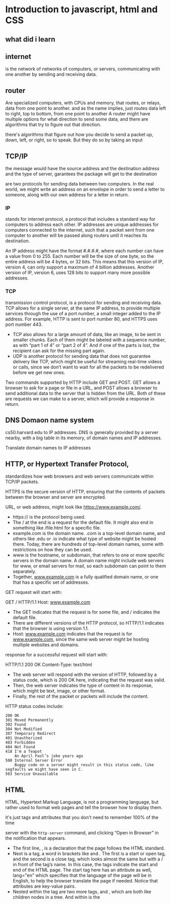 # Introduction to javascript, html and CSS
## what did i learn

## internet 
is the network of networks of computers, or servers, communicating with one another by sending and receiving data. 

## router
Are specialized computers, with CPUs and memory, that routes, or relays, data from one point to another. 
and as the name implies, just routes data left to right, top to bottom, from one point to another
A router might have multiple options for what direction to send some data, and there are algorithms that try to figure out that direction.

there's algorithms that figure out how you decide to send a packet up, down, left, or right, so to speak. But they do so by taking an input

## TCP/IP
the message would have the source address and the destination address and the type of server, garantees the package will get to the destination

are two protocols for sending data between two computers. In the real world, we might write an address on an envelope in order to send a letter to someone, along with our own address for a letter in return.
 
### IP
stands for internet protocol, a protocol that includes a standard way for computers to address each other. IP addresses are unique addresses for computers connected to the internet, such that a packet sent from one computer to another will be passed along routers until it reaches its destination.

An IP address might have the format #.#.#.#, where each number can have a value from 0 to 255. Each number will be the size of one byte, so the entire address will be 4 bytes, or 32 bits. This means that this version of IP, version 4, can only support a maximum of 4 billion addresses. Another version of IP, version 6, uses 128 bits to support many more possible addresses.

### TCP

transmission control protocol, is a protocol for sending and receiving data. TCP allows for a single server, at the same IP address, to provide multiple services through the use of a port number, a small integer added to the IP address. For example, HTTP is sent to port number 80, and HTTPS uses port number 443.

- TCP also allows for a large amount of data, like an image, to be sent in smaller chunks. Each of them might be labeled with a sequence number, as with “part 1 of 4” or “part 2 of 4”. And if one of the parts is lost, the recipient can ask for the missing part again.
- UDP is another protocol for sending data that does not guarantee delivery like TCP, which might be useful for streaming real-time videos or calls, since we don’t want to wait for all the packets to be redelivered before we get new ones.


Two commands supported by HTTP include GET and POST. GET allows a browser to ask for a page or file in a URL, and POST allows a browser to send additional data to the server that is hidden from the URL. Both of these are requests we can make to a server, which will provide a response in return.

## DNS Domaon name system

cs50.harvard.edu to IP addresses. DNS is generally provided by a server nearby, with a big table in its memory, of domain names and IP addresses.

Translate domain names to IP addresses

## HTTP, or Hypertext Transfer Protocol, 
standardizes how web browsers and web servers communicate within TCP/IP packets.

   HTTPS is the secure version of HTTP, ensuring that the contents of packets between the browser and server are encrypted.
   
   
 URL, or web address, might look like https://www.example.com/.

 - https:// is the protocol being used.
 - The / at the end is a request for the default file. It might also end in something like /file.html for a specific file.
 - example.com is the domain name. .com is a top-level domain name, and others like .edu or .io indicate what type of website might be hosted there. Today, there are hundreds of top-level domain names, some with restrictions on how they can be used.
 - www is the hostname, or subdomain, that refers to one or more specific servers in the domain name. A domain name might include web servers for www, or email servers for mail, so each subdomain can point to them separately.
 - Together, www.example.com is a fully qualified domain name, or one that has a specific set of addresses.


GET request will start with:

GET / HTTP/1.1
Host: www.example.com

- The GET indicates that the request is for some file, and / indicates the default file.
- There are different versions of the HTTP protocol, so HTTP/1.1 indicates that the browser is using version 1.1.
- Host: www.example.com indicates that the request is for www.example.com, since the same web server might be hosting multiple websites and domains.

response for a successful request will start with:

HTTP/1.1 200 OK
Content-Type: text/html


- The web server will respond with the version of HTTP, followed by a status code, which is 200 OK here, indicating that the request was valid.
- Then, the web server indicates the type of content in its response, which might be text, image, or other format.
- Finally, the rest of the packet or packets will include the content.


HTTP status codes include:

    200 OK
    301 Moved Permanently
    302 Found
    304 Not Modified
    307 Temporary Redirect
    401 Unauthorized
    403 Forbidden
    404 Not Found
    418 I'm a Teapot
        An April Fool’s joke years ago
    500 Internal Server Error
        Buggy code on a server might result in this status code, like segfaults we might have seen in C.
    503 Service Unavailable

## HTML

HTML, Hypertext Markup Language, is not a programming language, but rather used to format web pages and tell the browser how to display them.

it's just tags and attributes that you don't need to remember 100% of the time

server with the <code>http-server</code> command, and clicking “Open in Browser” in the notification that appears.

- The first line, <!DOCTYPE html>, is a declaration that the page follows the HTML standard.
- Next is a tag, a word in brackets like <html> and </html>. The first is a start or open tag, and the second is a close tag, which looks almost the same but with a / in front of the tag’s name. In this case, the tags indicate the start and end of the HTML page. The start tag here has an attribute as well, lang="en" which specifies that the language of the page will be in English, to help the browser translate the page if needed. Notice that attributes are key-value pairs.
- Nested within the <html> tag are two more tags, <head> and <body>, which are both like children nodes in a tree. And within <head> is the <title> tag, the contents of which we see in a tab or window’s title in a browser. Within <body> is the contents of the page itself, a text node, which we’ll see in the main view of a browser as well.

 Element: start tag and end tag and everything in between
 
 Pure text in HTMl is called text node
 
 ![image](https://user-images.githubusercontent.com/31789624/201429134-fdd1ee23-3dea-4340-be50-58b5e4665cf0.png
 
### List
 ```
 <!DOCTYPE html>

<html lang="en">
    <head>
        <title>list</title>
    </head>
    <body>
        <ul>
            <li>foo</li>
            <li>bar</li>
            <li>baz</li>
        </ul>
    </body>
</html>
```
### Table
 ```
         <table>
            <thead>
                <tr>
                    <th>Name</th>
                    <th>Number</th>
                </tr>
            </thead>
            <tbody>
                <tr>
                    <td>Carter</td>
                    <td>+1-617-495-1000</td>
                </tr>
                <tr>
                    <td>David</td>
                    <td>+1-949-468-2750</td>
                </tr>
            </tbody>
        </table>
```
 
### Image
 ```
      <img alt="Harvard University" src="harvard.jpg">
 ```
### Video
 ```
 <video autoplay loop muted width="1280">
            <source src="halloween.mp4" type="video/mp4">
 </video>
 ```
### embed another page in ours with an inline frame, or iframe: 
 
 ```
         <iframe allowfullscreen src="https://www.youtube.com/embed/xvFZjo5PgG0"></iframe>
 ```
 
### responsive, or automatically adapted for different screen sizes:

```
     <meta name="viewport" content="initial-scale=1, width=device-width">
```

## URL
 
 URL can change when you do a search for example to include the user's input. This is how humans provide input to servers. They don't manually create the URLs, like I sort of just did. 

when you fill out a form on the web and you hit Enter, typically the URL suddenly changes to include whatever you typed in, in the URL, assuming the form is using the verb GET. That's not ideal. If you're typing in a username, a password, a credit card information, because you don't want the next person to sit down at your laptop to see literally everything you typed in, saved in your history. So there's another verb, POST, that can hide all of that. 

 ## Dev tool
 
 ![image](https://user-images.githubusercontent.com/31789624/201502139-5b085b9b-f271-4b0d-aa32-c3e9f8f92aa2.png)

 
 Example of search
 ```
 <!DOCTYPE html>

<html lang="en">
    <head>
        <title>search</title>
    </head>
    <body>
        <form action="https://www.google.com/search" method="get">
            <input name="q" type="text">
            <input type="submit">
        </form>
    </body>
</html>

```
 
## CSS
 Cascading Style Sheets, another language that tells our browser how to display tags on a page
 
 <code><div></code> tags, or divisions, to indicate they are separate areas on our page.
 
## HTML entity
  
  <code>Copyright &#169; John Harvard</code>
  
## type selector 

### class selector: 
  
```
  html
          <header class="centered large">
   ----------
    Css
             .centered
            {
                text-align: center;
            }
 ```
### ID selector
 
```
 <p id="first">
  
  #first{
  
```
### first child
  ```
   
            p:first-child
            {
                font-size: larger;
            }
  ```
           
 ### link CSS file
           
           <code><link href="home.css" rel="stylesheet"></code>

  
    attribute selectors will affect tags with those attributes, and we can use a[href*="harvard.edu"] to be less specific in our selection, affecting tags with harvard.edu anywhere in its href.

## Frameworld
A set of CSS conventions and shared styles is known as a framework, with classes and components we can quickly use.
One popular framework is Bootstrap, with components like alerts that we can use with HTML like:
```
<div class="alert alert-warning">
    ...
</div>
```
    The framework provides the CSS that sets the style for those classes.

With the help of the documentation on Bootstrap’s website, we’ll include a <link> to its CSS for our page with a table:
```
<!DOCTYPE html>

<html lang="en">
    <head>
        <link href="https://cdn.jsdelivr.net/npm/bootstrap@5.1.3/dist/css/bootstrap.min.css" rel="stylesheet" integrity="sha384-1BmE4kWBq78iYhFldvKuhfTAU6auU8tT94WrHftjDbrCEXSU1oBoqyl2QvZ6jIW3" crossorigin="anonymous">
        <title>table</title>
    </head>
    <body>
        <table class="table">
            <thead>
                <tr>
                    <th>Name</th>
                    <th>Number</th>
                </tr>
            </thead>
            <tbody>
                <tr>
                    <td>Carter</td>
                    <td>+1-617-495-1000</td>
                </tr>
                <tr>
                    <td>David</td>
                    <td>+1-949-468-2750</td>
                </tr>
            </tbody>
        </table>
    </body>
</html>
```
    By adding the table class, per the Boostrap documentation, we see that our table is indeed stylized to be easier to read.

We’ll update our search page, too, with styles from Bootstrap:
```
<!DOCTYPE html>

<html lang="en">
    <head>
        <link href="https://cdn.jsdelivr.net/npm/bootstrap@5.1.3/dist/css/bootstrap.min.css" rel="stylesheet" integrity="sha384-1BmE4kWBq78iYhFldvKuhfTAU6auU8tT94WrHftjDbrCEXSU1oBoqyl2QvZ6jIW3" crossorigin="anonymous">
    <title>search</title>
    </head>
    <body>
        <div class="container-fluid">

            <ul class="m-3 nav">
                <li class="nav-item">
                    <a class="nav-link text-dark" href="https://about.google/">About</a>
                </li>
                <li class="nav-item">
                    <a class="nav-link text-dark" href="https://store.google.com/">Store</a>
                </li>
                <li class="nav-item ms-auto">
                    <a class="nav-link text-dark" href="https://www.google.com/gmail/">Gmail</a>
                </li>
                <li class="nav-item">
                    <a class="nav-link text-dark" href="https://www.google.com/imghp">Images</a>
                </li>
                <li class="nav-item">
                    <a class="btn btn-primary" href="https://accounts.google.com/ServiceLogin" role="button">Sign in</a>
                </li>
            </ul>

            <div class="text-center">
              <img alt="Happy Cat" class="img-fluid w-25" src="cat.gif">
              <form action="https://www.google.com/search" class="mt-4" method="get">
                  <input autocomplete="off" autofocus class="form-control form-control-lg mb-4 mx-auto w-50" name="q" placeholder="Query" type="search">
                  <button class="btn btn-light" type="submit">Google Search</button>
                  <button class="btn btn-light" name="btnI" type="submit">I'm Feeling Lucky</button>
              </form>
 
          </div>
        </div>
          
    </body>
</html>
```
# best practice. Stand on the shoulders of others as much as you can, using libraries. And then if you really don't like what the library is doing, then use your own skills and understanding of HTML and CSS to refine things a bit further.
           
           
## Javascript
 You can change in memory very interactive and dinamic
 
    
            The syntax of JavaScript is similar to that of C and Python for basic constructs:

```          
 setcounterto
0

let counter = 0;

changecounterby
1

counter = counter + 1;
counter += 1;
counter++;

ifx<
ythen

if (x < y)
{

}

ifx<
ythenelse

if (x < y)
{

}
else
{

}

ifx<ythenelseifx>
ythenelse

if (x < y)
{

}
else if (x > y)
{

}
else
{

}

forever

while (true)
{

}

repeat
3

for (let i = 0; i < 3; i++)
{

}
```
